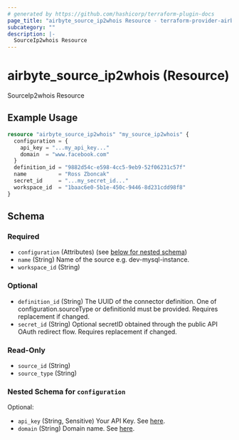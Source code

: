 ```yaml
---
# generated by https://github.com/hashicorp/terraform-plugin-docs
page_title: "airbyte_source_ip2whois Resource - terraform-provider-airbyte"
subcategory: ""
description: |-
  SourceIp2whois Resource
---
```


# airbyte_source_ip2whois (Resource)

SourceIp2whois Resource

## Example Usage

```terraform
resource "airbyte_source_ip2whois" "my_source_ip2whois" {
  configuration = {
    api_key = "...my_api_key..."
    domain  = "www.facebook.com"
  }
  definition_id = "9882d54c-e598-4cc5-9eb9-52f06231c57f"
  name          = "Ross Zboncak"
  secret_id     = "...my_secret_id..."
  workspace_id  = "1baac6e0-5b1e-450c-9446-8d231cdd98f8"
}
```

<!-- schema generated by tfplugindocs -->
## Schema

### Required

- `configuration` (Attributes) (see [below for nested schema](#nestedatt--configuration))
- `name` (String) Name of the source e.g. dev-mysql-instance.
- `workspace_id` (String)

### Optional

- `definition_id` (String) The UUID of the connector definition. One of configuration.sourceType or definitionId must be provided. Requires replacement if changed.
- `secret_id` (String) Optional secretID obtained through the public API OAuth redirect flow. Requires replacement if changed.

### Read-Only

- `source_id` (String)
- `source_type` (String)

<a id="nestedatt--configuration"></a>
### Nested Schema for `configuration`

Optional:

- `api_key` (String, Sensitive) Your API Key. See <a href="https://www.ip2whois.com/developers-api">here</a>.
- `domain` (String) Domain name. See <a href="https://www.ip2whois.com/developers-api">here</a>.


